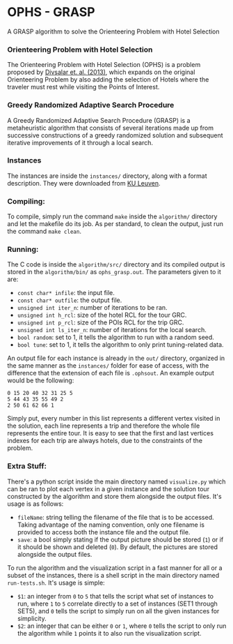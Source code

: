 # OPHS - GRASP
A GRASP algorithm to solve the Orienteering Problem with Hotel Selection

### Orienteering Problem with Hotel Selection
The Orienteering Problem with Hotel Selection (OPHS) is a problem proposed by [Divsalar et. al. (2013)](https://www.researchgate.net/publication/257192309_A_Variable_Neighborhood_Search_Method_for_the_Orienteering_Problem_with_Hotel_Selection), which expands on the original Orienteering Problem by also adding the selection of Hotels where the traveler must rest while visiting the Points of Interest.

### Greedy Randomized Adaptive Search Procedure
A Greedy Randomized Adaptive Search Procedure (GRASP) is a metaheuristic algorithm that consists of several iterations made up from successive constructions of a greedy randomized solution and subsequent iterative improvements of it through a local search.

### Instances
The instances are inside the `instances/` directory, along with a format description. They were downloaded from [KU Leuven](https://www.mech.kuleuven.be/en/cib/op#section-14).

### Compiling:
To compile, simply run the command `make` inside the `algorithm/` directory and let the makefile do its job. As per standard, to clean the output, just run the command `make clean`.

### Running:
The C code is inside the `algorithm/src/` directory and its compiled output is stored in the `algorithm/bin/` as `ophs_grasp.out`. The parameters given to it are:
* `const char* infile`: the input file.
* `const char* outfile`: the output file.
* `unsigned int iter_n`: number of iterations to be ran.
* `unsigned int h_rcl`: size of the hotel RCL for the tour GRC.
* `unsigned int p_rcl`: size of the POIs RCL for the trip GRC.
* `unsigned int ls_iter_n`: number of iterations for the local search.
* `bool random`: set to 1, it tells the algorithm to run with a random seed.
* `bool tune`: set to 1, it tells the algorithm to only print tuning-related data.

An output file for each instance is already in the `out/` directory, organized in the same manner as the `instances/` folder for ease of access, with the difference that the extension of each file is `.ophsout`. An example output would be the following:

    0 15 20 40 32 31 25 5
    5 44 43 35 55 49 2
    2 50 61 62 66 1

Simply put, every number in this list represents a different vertex visited in the solution, each line represents a trip and therefore the whole file represents the entire tour. It is easy to see that the first and last vertices indexes for each trip are always hotels, due to the constraints of the problem.

### Extra Stuff:
There's a python script inside the main directory named `visualize.py` which can be ran to plot each vertex in a given instance and the solution tour constructed by the algorithm and store them alongside the output files. It's usage is as follows:
* `fileName`: string telling the filename of the file that is to be accessed. Taking advantage of the naming convention, only one filename is provided to access both the instance file and the output file.
* `save`: a bool simply stating if the output picture should be stored (`1`) or if it should be shown and deleted (`0`). By default, the pictures are stored alongside the output files.

To run the algorithm and the visualization script in a fast manner for all or a subset of the instances, there is a shell script in the main directory named `run-tests.sh`. It's usage is simple:
* `$1`: an integer from `0` to `5` that tells the script what set of instances to run, where `1` to `5` correlate directly to a set of instances (SET1 through SET5), and `0` tells the script to simply run on all the given instances for simplicity.
* `$2`: an integer that can be either `0` or `1`, where `0` tells the script to only run the algorithm while `1` points it to also run the visualization script.
